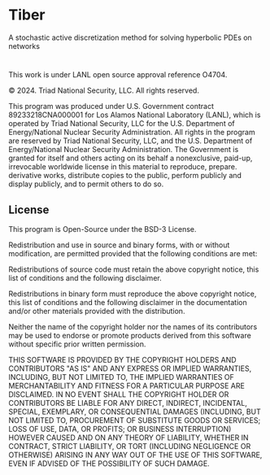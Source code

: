 # Tiber
A stochastic active discretization method for solving hyperbolic PDEs on networks

#
This work is under LANL open source approval reference O4704.

© 2024. Triad National Security, LLC. All rights reserved.

This program was produced under U.S. Government contract 89233218CNA000001 for Los Alamos National Laboratory (LANL), which is operated by Triad National Security, LLC for the U.S. Department of Energy/National Nuclear Security Administration. All rights in the program are reserved by Triad National Security, LLC, and the U.S. Department of Energy/National Nuclear Security Administration. The Government is granted for itself and others acting on its behalf a nonexclusive, paid-up, irrevocable worldwide license in this material to reproduce, prepare. derivative works, distribute copies to the public, perform publicly and display publicly, and to permit others to do so.

## License
This program is Open-Source under the BSD-3 License.

 

Redistribution and use in source and binary forms, with or without modification, are permitted provided that the following conditions are met:

 

  Redistributions of source code must retain the above copyright notice, this list of conditions and the following disclaimer.

 

  Redistributions in binary form must reproduce the above copyright notice, this list of conditions and the following disclaimer in the documentation and/or other materials provided with the distribution.

 

   Neither the name of the copyright holder nor the names of its contributors may be used to endorse or promote products derived from this software without specific prior written permission.

THIS SOFTWARE IS PROVIDED BY THE COPYRIGHT HOLDERS AND CONTRIBUTORS "AS IS" AND ANY EXPRESS OR IMPLIED WARRANTIES, INCLUDING, BUT NOT LIMITED TO, THE IMPLIED WARRANTIES OF MERCHANTABILITY AND FITNESS FOR A PARTICULAR PURPOSE ARE DISCLAIMED. IN NO EVENT SHALL THE COPYRIGHT HOLDER OR CONTRIBUTORS BE LIABLE FOR ANY DIRECT, INDIRECT, INCIDENTAL, SPECIAL, EXEMPLARY, OR CONSEQUENTIAL DAMAGES (INCLUDING, BUT NOT LIMITED TO, PROCUREMENT OF SUBSTITUTE GOODS OR SERVICES; LOSS OF USE, DATA, OR PROFITS; OR BUSINESS INTERRUPTION) HOWEVER CAUSED AND ON ANY THEORY OF LIABILITY, WHETHER IN CONTRACT, STRICT LIABILITY, OR TORT (INCLUDING NEGLIGENCE OR OTHERWISE) ARISING IN ANY WAY OUT OF THE USE OF THIS SOFTWARE, EVEN IF ADVISED OF THE POSSIBILITY OF SUCH DAMAGE.
